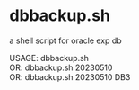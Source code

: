 # dbbackup.sh
a shell script for oracle exp db

USAGE: dbbackup.sh   
   OR: dbbackup.sh 20230510   
   OR: dbbackup.sh 20230510 DB3   
